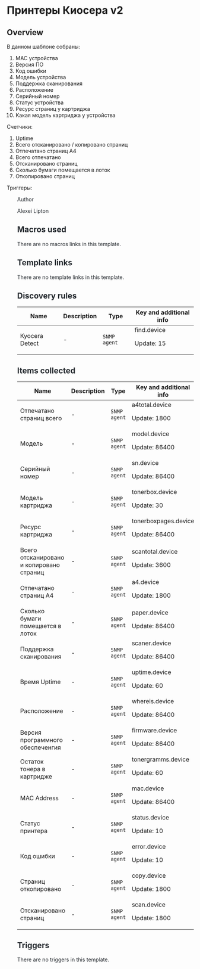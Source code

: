 # Принтеры Киосера v2

## Overview

В данном шаблоне собраны:


1. MAC устройства
2. Версия ПО
3. Код ошибки
4. Модель устройства
5. Поддержка сканирования
6. Расположение
7. Серийный номер
8. Статус устройства
9. Ресурс страниц у картриджа
10. Какая модель картриджа у устройства


Счетчики:


1. Uptime
2. Всего отсканировано / копировано страниц
3. Отпечатано страниц А4
4. Всего отпечатано
5. Отсканировано страниц
6. Сколько бумаги помещается в лоток
7. Откопировано страниц


Триггеры:


<ol style="box-sizing: border-box; padding-left: 2em; margin-top: 0px; margin-bottom: 16px; color: #24292e; font-family: -apple-system, BlinkMacSystemFont, 'Segoe UI', Helvetica, Arial, sans-serif, 'Apple Color Emoji', 'Segoe UI Emoji', 'Segoe UI 

## Author

Alexei Lipton

## Macros used

There are no macros links in this template.

## Template links

There are no template links in this template.

## Discovery rules

|Name|Description|Type|Key and additional info|
|----|-----------|----|----|
|Kyocera Detect|<p>-</p>|`SNMP agent`|find.device<p>Update: 15</p>|
## Items collected

|Name|Description|Type|Key and additional info|
|----|-----------|----|----|
|Отпечатано страниц всего|<p>-</p>|`SNMP agent`|a4total.device<p>Update: 1800</p>|
|Модель|<p>-</p>|`SNMP agent`|model.device<p>Update: 86400</p>|
|Серийный номер|<p>-</p>|`SNMP agent`|sn.device<p>Update: 86400</p>|
|Модель картриджа|<p>-</p>|`SNMP agent`|tonerbox.device<p>Update: 30</p>|
|Ресурс картриджа|<p>-</p>|`SNMP agent`|tonerboxpages.device<p>Update: 86400</p>|
|Всего отсканировано и копировано страниц|<p>-</p>|`SNMP agent`|scantotal.device<p>Update: 3600</p>|
|Отпечатано страниц А4|<p>-</p>|`SNMP agent`|a4.device<p>Update: 1800</p>|
|Сколько бумаги помещается в лоток|<p>-</p>|`SNMP agent`|paper.device<p>Update: 86400</p>|
|Поддержка сканирования|<p>-</p>|`SNMP agent`|scaner.device<p>Update: 86400</p>|
|Время Uptime|<p>-</p>|`SNMP agent`|uptime.device<p>Update: 60</p>|
|Расположение|<p>-</p>|`SNMP agent`|whereis.device<p>Update: 86400</p>|
|Версия программного обеспеченгия|<p>-</p>|`SNMP agent`|firmware.device<p>Update: 86400</p>|
|Остаток тонера в картридже|<p>-</p>|`SNMP agent`|tonergramms.device<p>Update: 60</p>|
|MAC Address|<p>-</p>|`SNMP agent`|mac.device<p>Update: 86400</p>|
|Статус принтера|<p>-</p>|`SNMP agent`|status.device<p>Update: 10</p>|
|Код ошибки|<p>-</p>|`SNMP agent`|error.device<p>Update: 10</p>|
|Страниц откопировано|<p>-</p>|`SNMP agent`|copy.device<p>Update: 1800</p>|
|Отсканировано страниц|<p>-</p>|`SNMP agent`|scan.device<p>Update: 1800</p>|
## Triggers

There are no triggers in this template.

